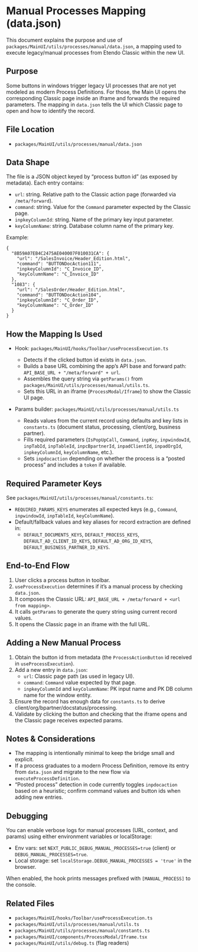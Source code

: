 # Manual Processes Mapping (data.json)

This document explains the purpose and use of `packages/MainUI/utils/processes/manual/data.json`, a mapping used to execute legacy/manual processes from Etendo Classic within the new UI.

## Purpose

Some buttons in windows trigger legacy UI processes that are not yet modeled as modern Process Definitions. For those, the Main UI opens the corresponding Classic page inside an iframe and forwards the required parameters. The mapping in `data.json` tells the UI which Classic page to open and how to identify the record.

## File Location

- `packages/MainUI/utils/processes/manual/data.json`

## Data Shape

The file is a JSON object keyed by “process button id” (as exposed by metadata). Each entry contains:

- `url`: string. Relative path to the Classic action page (forwarded via `/meta/forward`).
- `command`: string. Value for the `Command` parameter expected by the Classic page.
- `inpkeyColumnId`: string. Name of the primary key input parameter.
- `keyColumnName`: string. Database column name of the primary key.

Example:

```
{
  "8B59A07EB4C2475AE040007F010031CA": {
    "url": "/SalesInvoice/Header_Edition.html",
    "command": "BUTTONDocAction111",
    "inpkeyColumnId": "C_Invoice_ID",
    "keyColumnName": "C_Invoice_ID"
  },
  "1083": {
    "url": "/SalesOrder/Header_Edition.html",
    "command": "BUTTONDocAction104",
    "inpkeyColumnId": "C_Order_ID",
    "keyColumnName": "C_Order_ID"
  }
}
```

## How the Mapping Is Used

- Hook: `packages/MainUI/hooks/Toolbar/useProcessExecution.ts`
  - Detects if the clicked button id exists in `data.json`.
  - Builds a base URL combining the app’s API base and forward path: `API_BASE_URL + "/meta/forward" + url`.
  - Assembles the query string via `getParams()` from `packages/MainUI/utils/processes/manual/utils.ts`.
  - Sets this URL in an iframe (`ProcessModal/Iframe`) to show the Classic UI page.

- Params builder: `packages/MainUI/utils/processes/manual/utils.ts`
  - Reads values from the current record using defaults and key lists in `constants.ts` (document status, processing, client/org, business partner).
  - Fills required parameters (`IsPopUpCall`, `Command`, `inpKey`, `inpwindowId`, `inpTabId`, `inpTableId`, `inpcBpartnerId`, `inpadClientId`, `inpadOrgId`, `inpkeyColumnId`, `keyColumnName`, etc.).
  - Sets `inpdocaction` depending on whether the process is a “posted process” and includes a `token` if available.

## Required Parameter Keys

See `packages/MainUI/utils/processes/manual/constants.ts`:

- `REQUIRED_PARAMS_KEYS` enumerates all expected keys (e.g., `Command`, `inpwindowId`, `inpTableId`, `keyColumnName`).
- Default/fallback values and key aliases for record extraction are defined in:
  - `DEFAULT_DOCUMENTS_KEYS`, `DEFAULT_PROCESS_KEYS`, `DEFAULT_AD_CLIENT_ID_KEYS`, `DEFAULT_AD_ORG_ID_KEYS`, `DEFAULT_BUSINESS_PARTNER_ID_KEYS`.

## End-to-End Flow

1. User clicks a process button in toolbar.
2. `useProcessExecution` determines if it’s a manual process by checking `data.json`.
3. It composes the Classic URL: `API_BASE_URL + /meta/forward + <url from mapping>`.
4. It calls `getParams` to generate the query string using current record values.
5. It opens the Classic page in an iframe with the full URL.

## Adding a New Manual Process

1. Obtain the button id from metadata (the `ProcessActionButton` id received in `useProcessExecution`).
2. Add a new entry in `data.json`:
   - `url`: Classic page path (as used in legacy UI).
   - `command`: `Command` value expected by that page.
   - `inpkeyColumnId` and `keyColumnName`: PK input name and PK DB column name for the window entity.
3. Ensure the record has enough data for `constants.ts` to derive client/org/bpartner/docstatus/processing.
4. Validate by clicking the button and checking that the iframe opens and the Classic page receives expected params.

## Notes & Considerations

- The mapping is intentionally minimal to keep the bridge small and explicit.
- If a process graduates to a modern Process Definition, remove its entry from `data.json` and migrate to the new flow via `executeProcessDefinition`.
- “Posted process” detection in code currently toggles `inpdocaction` based on a heuristic; confirm command values and button ids when adding new entries.

## Debugging

You can enable verbose logs for manual processes (URL, context, and params) using either environment variables or localStorage:

- Env vars: set `NEXT_PUBLIC_DEBUG_MANUAL_PROCESSES=true` (client) or `DEBUG_MANUAL_PROCESSES=true`.
- Local storage: set `localStorage.DEBUG_MANUAL_PROCESSES = 'true'` in the browser.

When enabled, the hook prints messages prefixed with `[MANUAL_PROCESS]` to the console.

## Related Files

- `packages/MainUI/hooks/Toolbar/useProcessExecution.ts`
- `packages/MainUI/utils/processes/manual/utils.ts`
- `packages/MainUI/utils/processes/manual/constants.ts`
- `packages/MainUI/components/ProcessModal/Iframe.tsx`
 - `packages/MainUI/utils/debug.ts` (flag readers)
